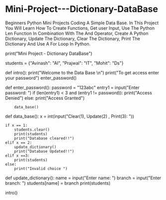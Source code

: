 # Mini-Project---Dictionary-DataBase
Beginners Python Mini Projects Coding A Simple Data Base. In This Project You Will Learn How To Create Functions, Get user Input, Use The Python Len Function In Combination With The And Operator, Create A Python Dictionary, Update The Dictionary, Clear The Dictionary, Print The Dictionary And Use A For Loop In Python.

print("Mini Project - Dictionary DataBase")

students = {"Avinash": "AI", "Prajwal": "IT", "Mohit": "Ds"}

def intro():
    print("Welcome to the Data Base \n")
    print("To get access enter your password")
    enter_password()

def enter_password():
    password = "123abc"
    entry1 = input("Enter password: ")
    if (len(entry1) < 3 and (entry1 != password)):
        print("Access Denied")
    else:
        print("Access Granted")

        data_base()
def data_base():
    x = int(input("Clear(1), Update(2) , Print(3):  "))

    if x == 1:
        students.clear()
        print(students)
        print("Database cleared!!")
    elif x == 2:
        update_dictionary()
        print("Database Updated!!")
    elif x ==3:
        print(students)
    else:
        print("Invalid choice ")

def update_dictionary():
    name = input("Enter name: ")
    branch = input("Enter branch: ")
    students[name] = branch
    print(students)

intro()
